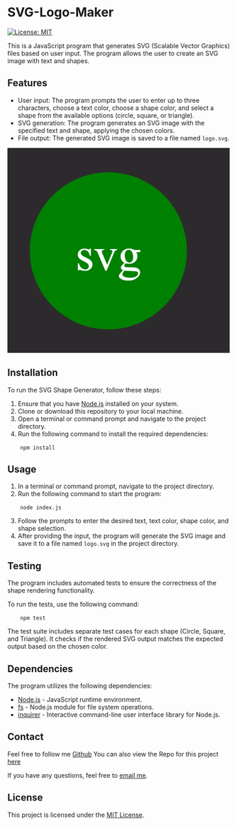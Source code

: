 # SVG-Logo-Maker

[![License: MIT](https://img.shields.io/badge/License-MIT-yellow.svg)](https://opensource.org/licenses/MIT)

This is a JavaScript program that generates SVG (Scalable Vector Graphics) files based on user input. The program allows the user to create an SVG image with text and shapes.

## Features

- User input: The program prompts the user to enter up to three characters, choose a text color, choose a shape color, and select a shape from the available options (circle, square, or triangle).
- SVG generation: The program generates an SVG image with the specified text and shape, applying the chosen colors.
- File output: The generated SVG image is saved to a file named `logo.svg`.

![](./assets/images/SVG-sample.png)

## Installation

To run the SVG Shape Generator, follow these steps:

1. Ensure that you have [Node.js](https://nodejs.org) installed on your system.
2. Clone or download this repository to your local machine.
3. Open a terminal or command prompt and navigate to the project directory.
4. Run the following command to install the required dependencies:

```
    npm install
```


## Usage

1. In a terminal or command prompt, navigate to the project directory.
2. Run the following command to start the program:

```
    node index.js
```

3. Follow the prompts to enter the desired text, text color, shape color, and shape selection.
4. After providing the input, the program will generate the SVG image and save it to a file named `logo.svg` in the project directory.

## Testing

The program includes automated tests to ensure the correctness of the shape rendering functionality.

To run the tests, use the following command:

```
    npm test
```


The test suite includes separate test cases for each shape (Circle, Square, and Triangle). It checks if the rendered SVG output matches the expected output based on the chosen color.


## Dependencies

The program utilizes the following dependencies:

- [Node.js](https://nodejs.org) - JavaScript runtime environment.
- [fs](https://nodejs.org/api/fs.html) - Node.js module for file system operations.
- [inquirer](https://www.npmjs.com/package/inquirer) - Interactive command-line user interface library for Node.js.

## Contact

Feel free to follow me [Github](https://github.com/brendan-aper)
You can also view the Repo for this project [here](https://github.com/brendan-aper/SVG-Logo-Maker)

If you have any questions, feel free to [email me](mailto:brendanaper@gmail.com).


## License

This project is licensed under the [MIT License](LICENSE).



